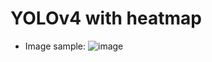 # YOLOv4 with heatmap

- Image sample:
![image](https://user-images.githubusercontent.com/85657947/188273602-5ef87c55-3a12-43f6-8fe7-7fab634581cd.png)

